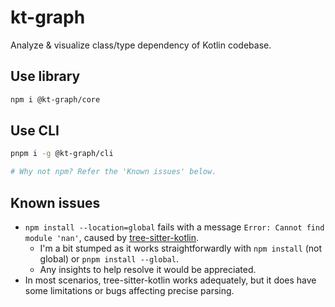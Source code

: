 # kt-graph

Analyze & visualize class/type dependency of Kotlin codebase.

## Use library

```sh
npm i @kt-graph/core
```

## Use CLI

```sh
pnpm i -g @kt-graph/cli

# Why not npm? Refer the 'Known issues' below.
```

## Known issues

- `npm install --location=global` fails with a message `Error: Cannot find module 'nan'`, caused by [tree-sitter-kotlin](https://github.com/fwcd/tree-sitter-kotlin/blob/06a2f6e71c7fcac34addcbf2a4667adad1b9c5a7/package.json#L8).
    - I'm a bit stumped as it works straightforwardly with `npm install` (not global) or `pnpm install --global`.
    - Any insights to help resolve it would be appreciated.
- In most scenarios, tree-sitter-kotlin works adequately, but it does have some limitations or bugs affecting precise parsing.
